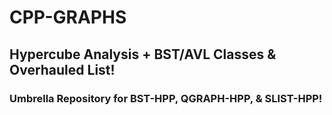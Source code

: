# CPP-GRAPHS
## Hypercube Analysis + BST/AVL Classes &amp; Overhauled List!
### Umbrella Repository for BST-HPP, QGRAPH-HPP, & SLIST-HPP!
